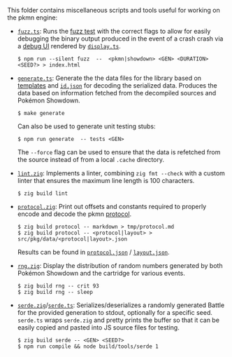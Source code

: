 This folder contains miscellaneous scripts and tools useful for working on the pkmn engine:

- [`fuzz.ts`](fuzz.ts): Runs the [fuzz test](../../docs/TESTING.md#Fuzz) with the correct flags to
  allow for easily debugging the binary output produced in the event of a crash crash via a [debug
  UI](https://pkmn.cc/debug.html) rendered by [`display.ts`](../test/display.ts).

      $ npm run --silent fuzz  --  <pkmn|showdown> <GEN> <DURATION> <SEED?> > index.html

- [`generate.ts`](generate.ts): Generate the the data files for the library based on
  [templates](../lib/common/data) and [`id.json`](../pkg/data/ids.json) for decoding the serialized
  data. Produces the data based on information fetched from the decompiled sources and Pokémon
  Showdown.

      $ make generate

  Can also be used to generate unit testing stubs:

      $ npm run generate  -- tests <GEN>

  The `--force` flag can be used to ensure that the data is refetched from the source instead of
  from a local `.cache` directory.

- [`lint.zig`](lint.zig): Implements a linter, combining `zig fmt --check` with a custom linter
  that ensures the maximum line length is 100 characters.

      $ zig build lint

- [`protocol.zig`](protocol.zig): Print out offsets and constants required to properly encode and
  decode the pkmn [protocol](../../docs/PROTOCOL.md).

      $ zig build protocol -- markdown > tmp/protocol.md
      $ zig build protocol -- <protocol|layout> > src/pkg/data/<protocol|layout>.json

  Results can be found in [`protocol.json`](../pkg/data/protocol.json) /
  [`layout.json`](../pkg/data/layout.json).

- [`rng.zig`](rng.zig): Display the distribution of random numbers generated by both Pokémon
  Showdown and the cartridge for various events.

      $ zig build rng -- crit 93
      $ zig build rng -- sleep

- [`serde.zig`](serde.zig)/[`serde.ts`](serde.ts): Serializes/deserializes a randomly generated
  Battle for the provided generation to stdout, optionally for a specific seed. `serde.ts` wraps
  `serde.zig` and pretty prints the buffer so that it can be easily copied and pasted into JS
  source files for testing.

      $ zig build serde -- <GEN> <SEED?>
      $ npm run compile && node build/tools/serde 1
